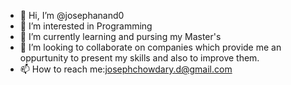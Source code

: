 - 👋 Hi, I’m @josephanand0
- 👀 I’m interested in Programming
- 🌱 I’m currently learning and pursing my Master's
- 💞️ I’m looking to collaborate on companies which provide me an oppurtunity to present my skills and also to improve them.
- 📫 How to reach me:josephchowdary.d@gmail.com

<!---
josephanand0/josephanand0 is a ✨ special ✨ repository because its `README.md` (this file) appears on your GitHub profile.
You can click the Preview link to take a look at your changes.
--->
